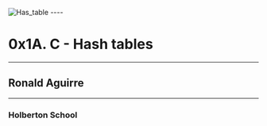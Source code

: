 ![Has_table](https://lh3.googleusercontent.com/proxy/BHJ5QtNf_avMQdW7WJ77JpjuPjqdTgrh6XIJOBzG5XEzx2SHoogtBeSOeh6bCbtlfTxJKAzgMSI8AXMDCj9sYUQ6MsRVezMqcybhJOlM4cdhMVglT4g)  ----
# 0x1A. C - Hash tables
----
## Ronald Aguirre
----
### Holberton School